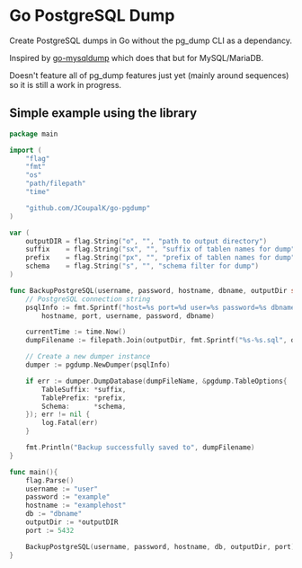 # Go PostgreSQL Dump

Create PostgreSQL dumps in Go without the pg_dump CLI as a dependancy.

Inspired by [go-mysqldump](https://github.com/jamf/go-mysqldump) which does that but for MySQL/MariaDB.

Doesn't feature all of pg_dump features just yet (mainly around sequences) so it is still a work in progress.

## Simple example using the library

```go
package main

import (
	"flag"
	"fmt"
	"os"
	"path/filepath"
	"time"

	"github.com/JCoupalK/go-pgdump"
)

var (
	outputDIR = flag.String("o", "", "path to output directory")
	suffix    = flag.String("sx", "", "suffix of tablen names for dump")
	prefix    = flag.String("px", "", "prefix of tablen names for dump")
	schema    = flag.String("s", "", "schema filter for dump")
)

func BackupPostgreSQL(username, password, hostname, dbname, outputDir string, port int) {
	// PostgreSQL connection string
	psqlInfo := fmt.Sprintf("host=%s port=%d user=%s password=%s dbname=%s sslmode=disable",
		hostname, port, username, password, dbname)

	currentTime := time.Now()
	dumpFilename := filepath.Join(outputDir, fmt.Sprintf("%s-%s.sql", dbname, currentTime.Format("20060102T150405")))

	// Create a new dumper instance
	dumper := pgdump.NewDumper(psqlInfo)

	if err := dumper.DumpDatabase(dumpFileName, &pgdump.TableOptions{
		TableSuffix: *suffix,
		TablePrefix: *prefix,
		Schema:      *schema,
	}); err != nil {
		log.Fatal(err)
	}

	fmt.Println("Backup successfully saved to", dumpFilename)
}

func main(){
	flag.Parse()
	username := "user"
	password := "example"
	hostname := "examplehost"
	db := "dbname"
	outputDir := *outputDIR
	port := 5432

	BackupPostgreSQL(username, password, hostname, db, outputDir, port)
}
```
